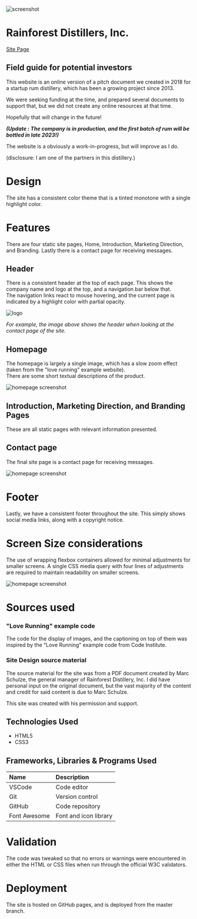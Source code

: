 
  

![screenshot](https://pxp888.github.io/RDI-field-guide/assets/images/screens1.webp)

  

# Rainforest Distillers, Inc.

[Site Page](https://pxp888.github.io/RDI-field-guide/)

  

## Field guide for potential investors

  

This website is an online version of a pitch document we created in 2018 for a startup rum distillery, which has been a growing project since 2013.

  

We were seeking funding at the time, and prepared several documents to support that, but we did not create any online resources at that time.

  

Hopefully that will change in the future!

  

___(Update : The company is in production, and the first batch of rum will be bottled in late 2023!)___

  

The website is a obviously a work-in-progress, but will improve as I do.

(disclosure: I am one of the partners in this distillery.)

# Design
The site has a consistent color theme that is a tinted monotone with a single highlight color.  

# Features
There are four static site pages, Home, Introduction, Marketing Direction, and Branding. 
Lastly there is a contact page for receiving messages.  

## Header
There is a consistent header at the top of each page.  This shows the company name and logo at the top, and a navigation bar below that.  
The navigation links react to mouse hovering, and the current page is indicated by a highlight color with partial opacity.  

![logo](https://pxp888.github.io/RDI-field-guide/assets/images/rm-1.webp)

*For example, the image above shows the header when looking at the contact page of the site.*

## Homepage
The homepage is largely a single image, which has a slow zoom effect (taken from the "love running" example website).  
There are some short textual descriptions of the product.  

![homepage screenshot](https://pxp888.github.io/RDI-field-guide/assets/images/rm-2.webp)


## Introduction, Marketing Direction, and Branding Pages

These are all static pages with relevant information presented.  

## Contact page
The final site page is a contact page for receiving messages.  

![homepage screenshot](https://pxp888.github.io/RDI-field-guide/assets/images/rm-3.webp)


# Footer
Lastly, we have a consistent footer throughout the site.  This simply shows social media links, along with a copyright notice.  

# Screen Size considerations
The use of wrapping flexbox containers allowed for minimal adjustments for smaller screens.  A single CSS media query with four lines of adjustments are required to maintain readability on smaller screens.  

![homepage screenshot](https://pxp888.github.io/RDI-field-guide/assets/images/rm-4.webp)






# Sources used
### "Love Running" example code
The code for the display of images, and the captioning on top of them was inspired by the "Love Running" example code from Code Institute.  

### Site Design source material
The source material for the site was from a PDF document created by Marc Schulze, the general manager of Rainforest Distillery, Inc.  I did have personal input on the original document, but the vast majority of the content and credit for said content is due to Marc Schulze.  

This site was created with his permission and support.  



## Technologies Used

* HTML5
* CSS3

## Frameworks, Libraries & Programs Used

|**Name**|**Description**|
|:-----|:-----|
|VSCode|Code editor|
|Git |Version control|
|GitHub|Code repository|
|Font Awesome|Font and icon library|

# Validation
The code was tweaked so that no errors or warnings were encountered in either the HTML or CSS files when run through the official W3C validators.  

# Deployment
The site is hosted on GitHub pages, and is deployed from the master branch.






